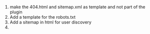 1. make the 404.html and sitemap.xml as template and not part of the plugin
2. Add a template for the robots.txt
3. Add a sitemap in html for user discovery
4.
